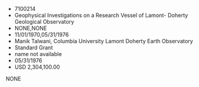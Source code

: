 * 7100214
* Geophysical Investigations on a Research Vessel of Lamont- Doherty Geological Observatory
* NONE,NONE
* 11/01/1970,05/31/1976
* Manik Talwani, Columbia University Lamont Doherty Earth Observatory
* Standard Grant
* name not available
* 05/31/1976
* USD 2,304,100.00

NONE
